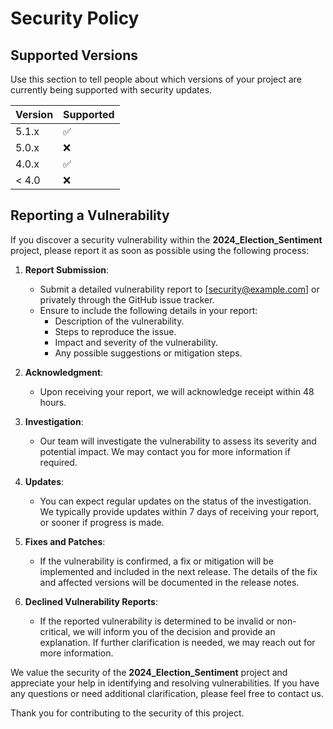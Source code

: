 # Security Policy

## Supported Versions

Use this section to tell people about which versions of your project are currently being supported with security updates.

| Version | Supported          |
| ------- | ------------------ |
| 5.1.x   | :white_check_mark: |
| 5.0.x   | :x:                |
| 4.0.x   | :white_check_mark: |
| < 4.0   | :x:                |

## Reporting a Vulnerability

If you discover a security vulnerability within the **2024_Election_Sentiment** project, please report it as soon as possible using the following process:

1. **Report Submission**:
   - Submit a detailed vulnerability report to [security@example.com] or privately through the GitHub issue tracker.
   - Ensure to include the following details in your report:
     - Description of the vulnerability.
     - Steps to reproduce the issue.
     - Impact and severity of the vulnerability.
     - Any possible suggestions or mitigation steps.

2. **Acknowledgment**:
   - Upon receiving your report, we will acknowledge receipt within 48 hours.

3. **Investigation**:
   - Our team will investigate the vulnerability to assess its severity and potential impact. We may contact you for more information if required.

4. **Updates**:
   - You can expect regular updates on the status of the investigation. We typically provide updates within 7 days of receiving your report, or sooner if progress is made.

5. **Fixes and Patches**:
   - If the vulnerability is confirmed, a fix or mitigation will be implemented and included in the next release. The details of the fix and affected versions will be documented in the release notes.

6. **Declined Vulnerability Reports**:
   - If the reported vulnerability is determined to be invalid or non-critical, we will inform you of the decision and provide an explanation. If further clarification is needed, we may reach out for more information.

We value the security of the **2024_Election_Sentiment** project and appreciate your help in identifying and resolving vulnerabilities. If you have any questions or need additional clarification, please feel free to contact us.

Thank you for contributing to the security of this project.
